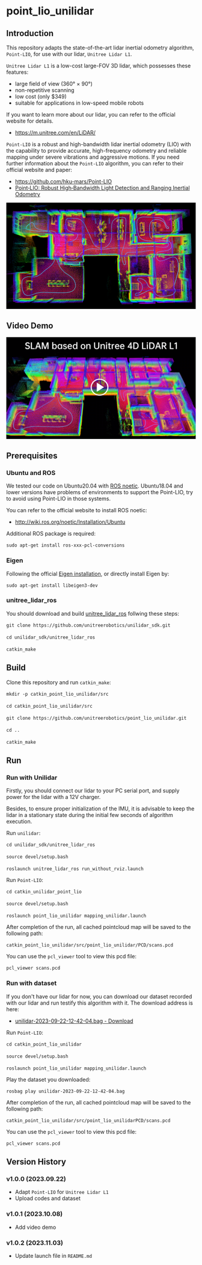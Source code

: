 # point_lio_unilidar

## Introduction

This repository adapts the state-of-the-art lidar inertial odometry algorithm, `Point-LIO`, for use with our lidar, `Unitree Lidar L1`.

`Unitree Lidar L1` is a low-cost large-FOV 3D lidar, which possesses these features:
- large field of view (360° × 90°)
- non-repetitive scanning
- low cost (only $349)
- suitable for applications in low-speed mobile robots

If you want to learn more about our lidar, you can refer to the official website for details.
- <https://m.unitree.com/en/LiDAR/>


`Point-LIO` is a robust and high-bandwidth lidar inertial odometry (LIO) with the capability to provide accurate, high-frequency odometry and reliable mapping under severe vibrations and aggressive motions. If you need further information about the `Point-LIO` algorithm, you can refer to their official website and paper:
- <https://github.com/hku-mars/Point-LIO>
- [Point‐LIO: Robust High‐Bandwidth Light Detection and Ranging Inertial Odometry](https://onlinelibrary.wiley.com/doi/epdf/10.1002/aisy.202200459)

![demo](./doc/demo.png)

## Video Demo

[![Video](./doc/video.png)](https://oss-global-cdn.unitree.com/static/c0bd0ac7d1e147e7a7eaf909f1fc214f.mp4 "SLAM based on Unitree 4D LiDAR L1")


## Prerequisites

### Ubuntu and ROS
We tested our code on Ubuntu20.04 with [ROS noetic](http://wiki.ros.org/noetic/Installation/Ubuntu). Ubuntu18.04 and lower versions have problems of environments to support the Point-LIO, try to avoid using Point-LIO in those systems. 

You can refer to the official website to install ROS noetic:
- <http://wiki.ros.org/noetic/Installation/Ubuntu>

Additional ROS package is required:
```
sudo apt-get install ros-xxx-pcl-conversions
```

### Eigen
Following the official [Eigen installation](eigen.tuxfamily.org/index.php?title=Main_Page), or directly install Eigen by:
```
sudo apt-get install libeigen3-dev
```

### unitree_lidar_ros

You should download and build [unitree_lidar_ros](https://github.com/unitreerobotics/unilidar_sdk/tree/main/unitree_lidar_ros/src/unitree_lidar_ros) follwing these steps:

```
git clone https://github.com/unitreerobotics/unilidar_sdk.git

cd unilidar_sdk/unitree_lidar_ros

catkin_make
```


## Build

Clone this repository and run `catkin_make`:

```
mkdir -p catkin_point_lio_unilidar/src

cd catkin_point_lio_unilidar/src

git clone https://github.com/unitreerobotics/point_lio_unilidar.git

cd ..

catkin_make
```


## Run

### Run with Unilidar

Firstly, you should connect our lidar to your PC serial port, and supply power for the lidar with a 12V charger.

Besides, to ensure proper initialization of the IMU, it is advisable to keep the lidar in a stationary state during the initial few seconds of algorithm execution.

Run `unilidar`:
```
cd unilidar_sdk/unitree_lidar_ros

source devel/setup.bash

roslaunch unitree_lidar_ros run_without_rviz.launch
```

Run `Point-LIO`:
```
cd catkin_unilidar_point_lio

source devel/setup.bash

roslaunch point_lio_unilidar mapping_unilidar.launch 
```


After completion of the run, all cached pointcloud map will be saved to the following path:
```
catkin_point_lio_unilidar/src/point_lio_unilidar/PCD/scans.pcd
```

You can use the `pcl_viewer` tool to view this pcd file:
```
pcl_viewer scans.pcd 
```

### Run with dataset

If you don't have our lidar for now, you can download our dataset recorded with our lidar and run testify this algorithm with it.
The download address is here:
- [unilidar-2023-09-22-12-42-04.bag - Download](https://oss-global-cdn.unitree.com/static/unilidar-2023-09-22-12-42-04.zip)


Run `Point-LIO`:
```
cd catkin_point_lio_unilidar

source devel/setup.bash

roslaunch point_lio_unilidar mapping_unilidar.launch 
```

Play the dataset you downloaded:
```
rosbag play unilidar-2023-09-22-12-42-04.bag 
```


After completion of the run, all cached pointcloud map will be saved to the following path:
```
catkin_point_lio_unilidar/src/point_lio_unilidarPCD/scans.pcd
```

You can use the `pcl_viewer` tool to view this pcd file:
```
pcl_viewer scans.pcd 
```

## Version History

### v1.0.0 (2023.09.22)
- Adapt `Point-LIO` for `Unitree Lidar L1`
- Upload codes and dataset

### v1.0.1 (2023.10.08)
- Add video demo

### v1.0.2 (2023.11.03)
- Update launch file in `README.md`